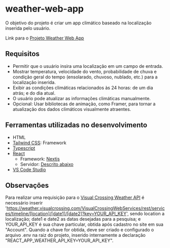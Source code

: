 # weather-web-app
O objetivo do projeto é criar um app climático baseado na localização inserida pelo usuário.

Link para o [Projeto Weather Web App](https://roadmap.sh/projects/weather-app)

## Requisitos
 - Permitir que o usuário insira uma localização em um campo de entrada.
 - Mostrar temperatura, velocidade do vento, probabilidade de chuva e condição geral do tempo (ensolarado, chuvoso, nublado, etc.) para a localização inserida.
 - Exibir as condições climáticas relacionados às 24 horas: de um dia atrás; e do dia atual.
 - O usuário pode atualizar as informações climáticas manualmente.
 - Opcional: Usar bibliotecas de animação, como Framer, para tornar a atualização dos dados climáticos visualmente atraentes.

## Ferramentas utilizadas no desenvolvimento

- HTML
- [Tailwind CSS](https://tailwindcss.com/): Framework
- [Typescript](https://www.typescriptlang.org/)
- [React](https://react.dev/)
    - Framework: [Nextjs](https://nextjs.org/)
    - Servidor: [Descrito abaixo](#getting-started)
- [VS Code Studio](https://code.visualstudio.com/)

## Observações
Para realizar uma requisição para o [Visual Crossing Weather API](https://www.visualcrossing.com/weather-api) é necessário inserir 'https://weather.visualcrossing.com/VisualCrossingWebServices/rest/services/timeline/[location]/[date1]/[date2]?key=YOUR_API_KEY', sendo location a localização; date1 e date2 as datas desejadas para a pesquisa; e YOUR_API_KEY é sua chave particular, obtida após cadastro no site em sua "Account".
Quando a chave for obtida, deve ser criado e configurado o arquivo .env na raiz do projeto, inserido internamente a declaração "REACT_APP_WEATHER_API_KEY=YOUR_API_KEY".